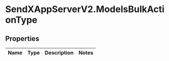 # SendXAppServerV2.ModelsBulkActionType

## Properties
Name | Type | Description | Notes
------------ | ------------- | ------------- | -------------



